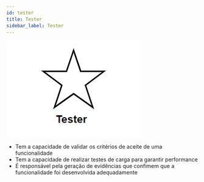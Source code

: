 ```yaml
---
id: tester
title: Tester
sidebar_label: Tester
---
```

![Estrela do representante do produto](/img/competences/tester.png)

- Tem a capacidade de validar os critérios de aceite de uma funcionalidade
- Tem a capacidade de realizar testes de carga para garantir performance
- É responsável pela geração de evidências que confimem que a funcionalidade foi desenvolvida adequadamente


